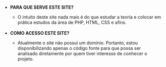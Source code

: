 <ul>
    <li>
        <strong>PARA QUE SERVE ESTE SITE?</strong>
    </li>
    <ul>
        <li>
            O intuito deste site nada mais é do que estudar a teoria e colocar em prática estudos da área de PHP, HTML, CSS e afins.
        </li>
    </ul>
    <br>
    <li>
        <strong>COMO ACESSO ESTE SITE?</strong>
    </li>
    <ul>
        <li>
            Atualmente o site não possui um domínio. Portanto, estou disponibilizando apenas o código fonte para que possa ser analisado diretamente por quem tiver interesse de conhecer o projeto.
        </li>
    </ul>
</ul>
